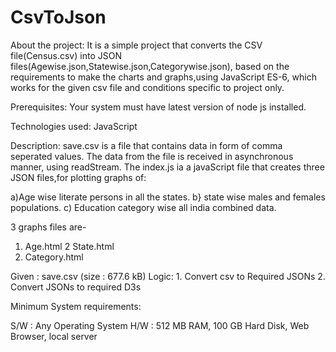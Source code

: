 # CsvToJson


About the project:
 It is a simple project that converts the CSV file(Census.csv) into JSON files(Agewise.json,Statewise.json,Categorywise.json), based on the requirements to make the charts and graphs,using JavaScript ES-6, which works for the given csv file and conditions specific to project only.

Prerequisites: Your system must have latest version of node js installed.

Technologies used: JavaScript

Description: save.csv is a file that contains data in form of comma seperated values. The data from the file is received in asynchronous manner, using readStream. 
The index.js ia a javaScript file that creates three JSON files,for plotting graphs of:

a)Age wise literate persons in all the states.
b} state wise males and females populations.
c) Education category wise all india combined data.

3 graphs files are-
1. Age.html
2 State.html
3. Category.html

Given : save.csv (size : 677.6 kB)
 Logic: 1. Convert csv to Required JSONs 
        2. Convert JSONs to required D3s 

 Minimum System requirements:

S/W : Any Operating System H/W : 512 MB RAM, 100 GB Hard Disk, Web Browser, local server
